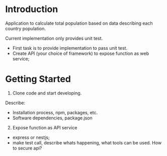 # Introduction 
Application to calculate total population based on data describing each country population.

Current implementation only provides unit test. 
 - First task is to provide implementation to pass unit test.
 - Create API (your choice of framework) to expose function as web service;

# Getting Started
1. Clone code and start developing.

Describe:
- Installation process, npm, packages, etc.
- Software dependencies, package.json



2. Expose function as API service
- express or nestjs;
- make test call, describe whats happening, what tools can be used. How to secure api?


